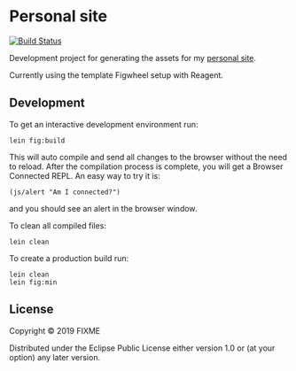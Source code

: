 # Personal site

[![Build Status](https://cloud.drone.io/api/badges/caiorulli/site/status.svg)](https://cloud.drone.io/caiorulli/site)

Development project for generating the assets for my [personal site](https://caiorulli-site.firebaseapp.com/).

Currently using the template Figwheel setup with Reagent.

## Development

To get an interactive development environment run:

    lein fig:build

This will auto compile and send all changes to the browser without the
need to reload. After the compilation process is complete, you will
get a Browser Connected REPL. An easy way to try it is:

    (js/alert "Am I connected?")

and you should see an alert in the browser window.

To clean all compiled files:

	lein clean

To create a production build run:

	lein clean
	lein fig:min


## License

Copyright © 2019 FIXME

Distributed under the Eclipse Public License either version 1.0 or (at your option) any later version.
